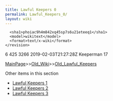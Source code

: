 ```yaml
---
title: Lawful Keepers 0
permalink: Lawful_Keepers_0/
layout: wiki
---
```


      <sha1>phoiac9h4m842xq45sp7s6u21eteeq1</sha1>
      <model>wikitext</model>
      <format>text/x-wiki</format>
    </revision>
  </page>
  <page>
    <title>File:MiniMapExpanded-Screenshot.png</title>
    <ns>6</ns>
    <id>425</id>
    <revision>
      <id>3266</id>
      <timestamp>2019-02-03T21:27:28Z</timestamp>
      <contributor>
        <username>Keeperman</username>
        <id>17</id>
      </contributor>
      

[MainPage](/keeperrl_wiki/ "wikilink")>>[Old_Wiki](/keeperrl_wiki/Old_Wiki "wikilink")>>[Old_Lawful_Keepers](/keeperrl_wiki/Old_Lawful_Keepers "wikilink")

Other items in this section
-    [Lawful Keepers 1](/keeperrl_wiki/Lawful_Keepers_1 "wikilink")
-    [Lawful Keepers 2](/keeperrl_wiki/Lawful_Keepers_2 "wikilink")
-    [Lawful Keepers 3](/keeperrl_wiki/Lawful_Keepers_3 "wikilink")
